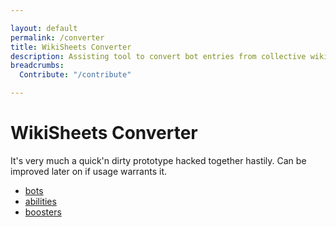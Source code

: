 ```yaml
---

layout: default
permalink: /converter
title: WikiSheets Converter
description: Assisting tool to convert bot entries from collective wiki sheets to wiki pages
breadcrumbs:
  Contribute: "/contribute"

---
```


# WikiSheets Converter

It's very much a quick'n dirty prototype hacked together hastily. Can be improved later on if usage warrants it.

- [bots](/converter-bots)
- [abilities](/converter-abilities)
- [boosters](/converter-boosters)

